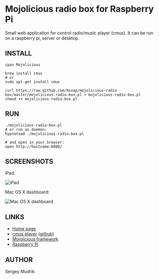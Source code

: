Mojolicious radio box for Raspberry Pi
======================================

Small web application for control radio/music player (cmus).
It can be run on a raspberry pi, server or desktop.

INSTALL
-------

    cpan Mojolicious
    
    brew install cmus
    # or
    sudo apt-get install cmus
    
    curl https://raw.github.com/msoap/mojolicious-radio-box/master/mojolicious-radio-box.pl > mojolicious-radio-box.pl
    chmod +x mojolicious-radio-box.pl

RUN
---

    ./mojolicious-radio-box.pl
    # or run as daemon:
    hypnotoad ./mojolicious-radio-box.pl

    # and open in your browser:
    open http://hostname:8080/

SCREENSHOTS
-----------

iPad:

![iPad](http://msoap.github.com/mojolicious-radio-box/img/rpi_ipad_screenshot.png)

Mac OS X dashboard:

![Mac OS X dashboard](http://msoap.github.com/mojolicious-radio-box/img/rpi_dashboard_screenshot.png)

LINKS
-----

 * [Home page](http://msoap.github.io/mojolicious-radio-box/)
 * [cmus player](http://cmus.sourceforge.net) ([github](https://github.com/cmus/cmus))
 * [Mojolicious framework](http://mojolicio.us/)
 * [Raspberry Pi](http://www.raspberrypi.org)

AUTHOR
------
Sergey Mudrik
